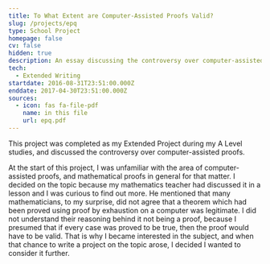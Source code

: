 ```yaml
---
title: To What Extent are Computer-Assisted Proofs Valid?
slug: /projects/epq
type: School Project
homepage: false
cv: false
hidden: true
description: An essay discussing the controversy over computer-assisted proofs
tech:
  - Extended Writing
startdate: 2016-08-31T23:51:00.000Z
enddate: 2017-04-30T23:51:00.000Z
sources:
  - icon: fas fa-file-pdf
    name: in this file
    url: epq.pdf
---
```


This project was completed as my Extended Project during my A Level studies, and discussed the controversy over computer-assisted proofs.

At the start of this project, I was unfamiliar with the area of computer-assisted proofs, and mathematical proofs in general for that matter. I decided on the topic because my mathematics teacher had discussed it in a lesson and I was curious to find out more. He mentioned that many mathematicians, to my surprise, did not agree that a theorem which had been proved using proof by exhaustion on a computer was legitimate. I did not understand their reasoning behind it not being a proof, because I presumed that if every case was proved to be true, then the proof would have to be valid. That is why I became interested in the subject, and when that chance to write a project on the topic arose, I decided I wanted to consider it further.

